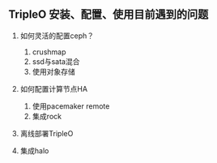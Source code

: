 ## TripleO 安装、配置、使用目前遇到的问题

1. 如何灵活的配置ceph？
   1. crushmap
   2. ssd与sata混合
   3. 使用对象存储

2. 如何配置计算节点HA
   1. 使用pacemaker remote
   2. 集成rock

3. 离线部署TripleO
4. 集成halo 



